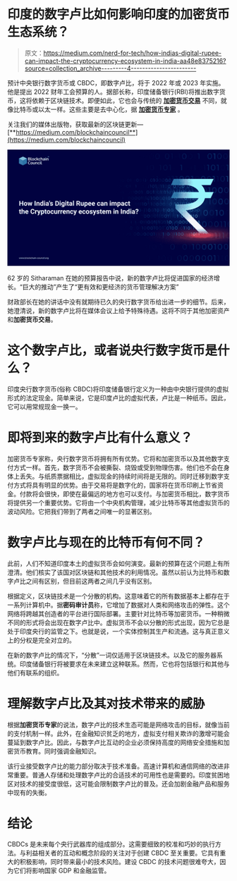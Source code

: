 # 印度的数字卢比如何影响印度的加密货币生态系统？

> 原文：<https://medium.com/nerd-for-tech/how-indias-digital-rupee-can-impact-the-cryptocurrency-ecosystem-in-india-aa48e8375216?source=collection_archive---------4----------------------->

预计中央银行数字货币或 CBDC，即数字卢比，将于 2022 年或 2023 年实施。他是提出 2022 财年工会预算的人。据部长称，印度储备银行(RBI)将推出数字货币，这将依赖于区块链技术。即便如此，它也会与传统的 [**加密货币交易**](https://www.blockchain-council.org/certifications/certified-cryptocurrency-trader/) 不同，就像比特币或以太一样。这些主要是去中心化，据 [**加密货币专家**](https://www.blockchain-council.org/certifications/certified-cryptocurrency-expert/) 。

关注我们的媒体出版物，获取最新的区块链更新—[**https://medium.com/blockchaincouncil**](https://medium.com/blockchaincouncil)

![](img/ded479a240b0986f1a0cf41adf72187a.png)

62 岁的 Sitharaman 在她的预算报告中说，新的数字卢比将促进国家的经济增长。“巨大的推动”产生了“更有效和更经济的货币管理解决方案”

财政部长在她的讲话中没有就期待已久的央行数字货币给出进一步的细节。后来，她澄清说，新的数字卢比将在媒体会议上给予特殊待遇。这将不同于其他加密资产和**加密货币交易**。

# 这个数字卢比，或者说央行数字货币是什么？

印度央行数字货币(俗称 CBDC)将印度储备银行定义为一种由中央银行提供的虚拟形式的法定现金。简单来说，它是印度卢比的虚拟代表，卢比是一种纸币。因此，它可以用常规现金一换一。

# 即将到来的数字卢比有什么意义？

加密货币专家称，央行数字货币将拥有所有优势。它将和加密货币以及其他数字支付方式一样。首先，数字货币不会被撕裂、烧毁或受到物理伤害。他们也不会在身体上丢失。与纸质票据相比，虚拟现金的持续时间将是无限的。同时迁移到数字支付方式将具有明显的优势。由于交易将是数字化的，国家将在货币印刷上节省资金。付款将会很快，即使在最偏远的地方也可以支付。与加密货币相比，数字货币将提供另一个重要优势。它将由一个中央机构管理，减少比特币等其他虚拟货币的波动风险。它把我们带到了两者之间唯一的显著区别。

# 数字卢比与现在的比特币有何不同？

此前，人们不知道印度本土的虚拟货币会如何演变。最新的预算在这个问题上有所澄清。他们核实了该国对区块链和其他技术的利用情况。虽然以前认为比特币和数字卢比之间有区别，但目前这两者之间几乎没有区别。

根据定义，区块链技术是一个分散的机构。这意味着它的所有数据基本上都存在于一系列计算机中。据**密码审计员**称，它增加了数据对人类和网络攻击的弹性。这个网络将跨越其创造者的平台进行国际部署。主要针对比特币等加密货币。一种稍微不同的形式将会出现在数字卢比中。虚拟货币不会以分散的形式出现，因为它总是处于印度央行的监管之下。也就是说，一个实体控制其生产和流通。这与真正意义上的分权是完全对立的。

在新的数字卢比的情况下，“分散”一词仅适用于区块链技术。以及它的服务器系统。印度储备银行将被要求在未来建立这种联系。然而，它也将包括银行和其他与他们有联系的组织。

# 理解数字卢比及其对技术带来的威胁

根据**加密货币专家**的说法，数字卢比的技术生态可能是网络攻击的目标，就像当前的支付机制一样。此外，在金融知识贫乏的地方，虚拟支付相关欺诈的激增可能会蔓延到数字卢比。因此，与数字卢比互动的企业必须保持高度的网络安全措施和加密货币教育。同时强调金融知识。

该行业接受数字卢比的能力部分取决于技术准备。高速计算机和通信网络的改进非常重要。普通人存储和处理数字卢比的合适技术的可用性也是需要的。印度贫困地区对技术的接受度很低，这可能会限制数字卢比的普及。还会加剧金融产品和服务中现有的失衡。

# 结论

CBDCs 是未来每个央行武器库的组成部分。这需要细致的校准和巧妙的执行方法。与利益相关者的互动和概念阶段的关注对于创建 CBDC 至关重要。它具有重大的积极影响，同时带来最小的技术风险。建设 CBDC 的技术问题很难夸大，因为它们将影响国家 GDP 和金融监管。